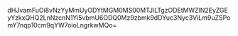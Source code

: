 dHJvamFuOi8vNzYyMmUyODYtMGM0MS00MTJlLTgzODEtMWZlN2EyZGEyYzkxQHQ2LnNzcnN1Yi5vbmU6ODQ0Mz9zbmk9dDYuc3Nyc3ViLm9uZSPomY7nqp10cm9qYW7oioLngrkwMQo=